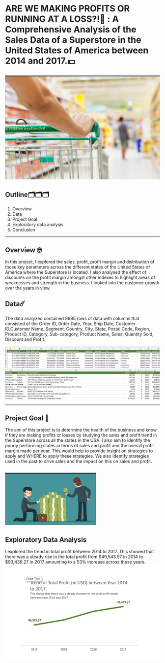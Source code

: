 # ARE WE MAKING PROFITS OR RUNNING AT A LOSS?!🤔 : A Comprehensive Analysis of the Sales Data of a Superstore in the United States of America between 2014 and 2017.💵
![](superstore.png)
---
Outline🗂️🗂️🗂️ 
---
1. Overview
2. Data
3. Project Goal
4. Exploratory data analysis
5. Conclusion
---

Overview 🤓
---
In this project, I explored the sales, profit, profit margin and distribution of these key parameters across the different states of the United States of America where the Superstore is located. I also analysed the effect of discounts on the profit margin amongst other indexes to highlight areas of weaknesses and strength in the business. I looked into the customer growth over the years in view.

Data☄️ 
---
The data analyzed contained 9995 rows of data with columns that consisted of the Order ID, 0rder Date, Year, Ship Date, Customer ID,Customer Name, Segment, Country, City, State, Postal Code, Region, Product ID, Category, Sub-category, Product Name, Sales, Quantity Sold, Discount and Profit.

![](data_1.png)
![](data_2.png)

---

Project Goal 🥅
---
The aim of this project is to determine the health of the business and know if they are making profits or losses by studying the sales and profit trend in the Superstore across all the states in the USA. I also aim to identify the poorly performing states in terms of sales and profit and the overall profit margin made per year. This would help to provide insight on strategies to apply and WHERE to apply these strategies. We also identify strategies used in the past to drive sales and the impact on this on sales and profit.

![](business_health.png)
---


Exploratory Data Analysis
---
I explored the trend in total profit between 2014 to 2017. This showed that there was a steady rise in the total profit from $49,543.97 in 2014 to $93,439.27 in 2017 amounting to a 53% increase across these years.
![](profit_1417.png)

